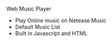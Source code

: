 Web Music Player

- Play Online music on Netease Music
- Default Music List
- Built in Javascript and HTML
